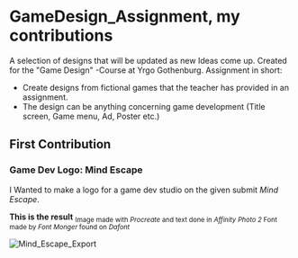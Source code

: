 # GameDesign_Assignment, my contributions
A selection of designs that will be updated as new Ideas come up. Created for the "Game Design" -Course at Yrgo Gothenburg.
Assignment in short: 
- Create designs from fictional games that the teacher has provided in an assignment.
- The design can be anything concerning game development (Title screen, Game menu, Ad, Poster etc.)

  
## First Contribution
### Game Dev Logo: **Mind Escape**

I Wanted to make a logo for a game dev studio on the given submit _Mind Escape_.

**This is the result**
<sub>Image made with _Procreate_ and text done in _Affinity Photo 2_
Font made by _Font Monger_ found on _Dafont_</sub>


![Mind_Escape_Export](https://github.com/user-attachments/assets/50a1ec8f-654c-4779-9133-731437beb727)


